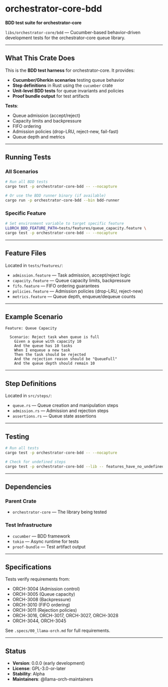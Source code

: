 # orchestrator-core-bdd

**BDD test suite for orchestrator-core**

`libs/orchestrator-core/bdd` — Cucumber-based behavior-driven development tests for the orchestrator-core queue library.

---

## What This Crate Does

This is the **BDD test harness** for orchestrator-core. It provides:

- **Cucumber/Gherkin scenarios** testing queue behavior
- **Step definitions** in Rust using the `cucumber` crate
- **Unit-level BDD tests** for queue invariants and policies
- **Proof bundle output** for test artifacts

**Tests**:
- Queue admission (accept/reject)
- Capacity limits and backpressure
- FIFO ordering
- Admission policies (drop-LRU, reject-new, fail-fast)
- Queue depth and metrics

---

## Running Tests

### All Scenarios

```bash
# Run all BDD tests
cargo test -p orchestrator-core-bdd -- --nocapture

# Or use the BDD runner binary (if available)
cargo run -p orchestrator-core-bdd --bin bdd-runner
```

### Specific Feature

```bash
# Set environment variable to target specific feature
LLORCH_BDD_FEATURE_PATH=tests/features/queue_capacity.feature \
cargo test -p orchestrator-core-bdd -- --nocapture
```

---

## Feature Files

Located in `tests/features/`:

- `admission.feature` — Task admission, accept/reject logic
- `capacity.feature` — Queue capacity limits, backpressure
- `fifo.feature` — FIFO ordering guarantees
- `policies.feature` — Admission policies (drop-LRU, reject-new)
- `metrics.feature` — Queue depth, enqueue/dequeue counts

---

## Example Scenario

```gherkin
Feature: Queue Capacity

  Scenario: Reject task when queue is full
    Given a queue with capacity 10
    And the queue has 10 tasks
    When I enqueue a new task
    Then the task should be rejected
    And the rejection reason should be "QueueFull"
    And the queue depth should remain 10
```

---

## Step Definitions

Located in `src/steps/`:

- `queue.rs` — Queue creation and manipulation steps
- `admission.rs` — Admission and rejection steps
- `assertions.rs` — Queue state assertions

---

## Testing

```bash
# Run all tests
cargo test -p orchestrator-core-bdd -- --nocapture

# Check for undefined steps
cargo test -p orchestrator-core-bdd --lib -- features_have_no_undefined_or_ambiguous_steps
```

---

## Dependencies

### Parent Crate

- `orchestrator-core` — The library being tested

### Test Infrastructure

- `cucumber` — BDD framework
- `tokio` — Async runtime for tests
- `proof-bundle` — Test artifact output

---

## Specifications

Tests verify requirements from:
- ORCH-3004 (Admission control)
- ORCH-3005 (Queue capacity)
- ORCH-3008 (Backpressure)
- ORCH-3010 (FIFO ordering)
- ORCH-3011 (Rejection policies)
- ORCH-3016, ORCH-3017, ORCH-3027, ORCH-3028
- ORCH-3044, ORCH-3045

See `.specs/00_llama-orch.md` for full requirements.

---

## Status

- **Version**: 0.0.0 (early development)
- **License**: GPL-3.0-or-later
- **Stability**: Alpha
- **Maintainers**: @llama-orch-maintainers
